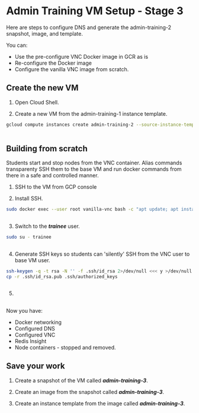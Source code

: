 # Admin Training VM Setup - Stage 3

Here are steps to configure DNS and generate the admin-training-2 snapshot, image, and template.

You can:
- Use the pre-configure VNC Docker image in GCR as is
- Re-configure the Docker image
- Configure the vanilla VNC image from scratch.

## Create the new VM

1. Open Cloud Shell.

2. Create a new VM from the admin-training-1 instance template.

```bash
gcloud compute instances create admin-training-2 --source-instance-template admin-training-1 --zone=us-west1-b
 
```
## Building from scratch

Students start and stop nodes from the VNC container. Alias commands transparenty SSH them to the base VM and run docker commands from there in a safe and controlled manner.

1. SSH to the VM from GCP console

2. Install SSH.

```bash
sudo docker exec --user root vanilla-vnc bash -c "apt update; apt install -y ssh"
 
```

3. Switch to the ***trainee*** user.

```bash
sudo su - trainee
 
```

4. Generate SSH keys so students can 'silently' SSH from the VNC user to base VM user.

```bash
ssh-keygen -q -t rsa -N '' -f .ssh/id_rsa 2>/dev/null <<< y >/dev/null
cp -r .ssh/id_rsa.pub .ssh/authorized_keys
 
```

5. 


## 
Now you have:
- Docker networking
- Configured DNS
- Configured VNC
- Redis Insight
- Node containers - stopped and removed.

## Save your work
1. Create a snapshot of the VM called ***admin-training-3***.

2. Create an image from the snapshot called ***admin-training-3***.

3. Create an instance template from the image called ***admin-training-3***.
